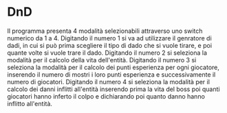# DnD
Il programma presenta 4 modalità selezionabili attraverso uno switch numerico da 1 a 4.
Digitando il numero 1 si va ad utilizzare il genratore di dadi, in cui si può prima scegliere il tipo di dado che si vuole tirare, e poi quante volte si vuole trare il dado.
Digitando il numero 2 si seleziona la modalità per il calcolo della vita dell'entità.
Digitando il numero 3 si seleziona la modalità per il calcolo dei punti esperienza per ogni giocatore, inserendo il numero di mostri i loro punti esperienza e successivamente il numero di giocatori.
Digitando il numero 4 si seleziona la modalità per il calcolo dei danni inflitti all'entità inserendo prima la vita del boss poi quanti giocatori hanno inferto il colpo e dichiarando poi quanto danno hanno inflitto all'entità.
